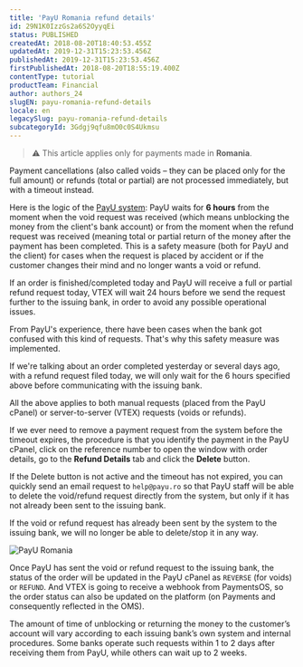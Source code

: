 ```yaml
---
title: 'PayU Romania refund details'
id: 29N1K0IzzGs2a6S2OyyqEi
status: PUBLISHED
createdAt: 2018-08-20T18:40:53.455Z
updatedAt: 2019-12-31T15:23:53.456Z
publishedAt: 2019-12-31T15:23:53.456Z
firstPublishedAt: 2018-08-20T18:55:19.400Z
contentType: tutorial
productTeam: Financial
author: authors_24
slugEN: payu-romania-refund-details
locale: en
legacySlug: payu-romania-refund-details
subcategoryId: 3Gdgj9qfu8mO0c0S4Ukmsu
---
```


>⚠️ This article applies only for payments made in **Romania**.

Payment cancellations (also called voids – they can be placed only for the full amount) or refunds (total or partial) are not processed immediately, but with a timeout instead. 

Here is the logic of the [PayU system](/en/tutorial/setting-up-payu-global-gateway):
PayU waits for __6 hours__ from the moment when the void request was received (which means unblocking the money from the client's bank account) or from the moment when the refund request was received (meaning total or partial return of the money after the payment has been completed. This is a safety measure (both for PayU and the client) for cases when the request is placed by accident or if the customer changes their mind and no longer wants a void or refund.

If an order is finished/completed today and PayU will receive a full or partial refund request today, VTEX will wait 24 hours before we send the request further to the issuing bank, in order to avoid any possible operational issues. 

From PayU's experience, there have been cases when the bank got confused with this kind of requests. That's why this safety measure was implemented. 

If we're talking about an order completed yesterday or several days ago, with a refund request filed today, we will only wait for the 6 hours specified above before communicating with the issuing bank.

All the above applies to both manual requests (placed from the PayU cPanel) or server-to-server (VTEX) requests (voids or refunds).

If we ever need to remove a payment request from the system before the timeout expires, the procedure is that you identify the payment in the PayU cPanel, click on the reference number to open the window with order details, go to the __Refund Details__ tab and click the __Delete__ button. 

If the Delete button is not active and the timeout has not expired, you can quickly send an email request to `help@payu.ro` so that PayU staff will be able to delete the void/refund request directly from the system, but only if it has not already been sent to the issuing bank.

If the void or refund request has already been sent by the system to the issuing bank, we will no longer be able to delete/stop it in any way.

![PayU Romania](//images.ctfassets.net/alneenqid6w5/eR53ZeK0Le8UMeQQs2osq/03a5bad4e5f9269dc12159b28fd27dd8/PayU_Romania.png)

Once PayU has sent the void or refund request to the issuing bank, the status of the order will be updated in the PayU cPanel as `REVERSE` (for voids) or `REFUND`. And VTEX is going to receive a webhook from PaymentsOS, so the order status can also be updated on the platform (on Payments and consequently reflected in the OMS).

The amount of time of unblocking or returning the money to the customer’s account will vary according to each issuing bank’s own system and internal procedures. Some banks operate such requests within 1 to 2 days after receiving them from PayU, while others can wait up to 2 weeks.
